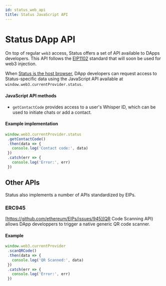 ```yaml
---
id: status_web_api
title: Status JavaScript API
---
```


# Status DApp API

On top of regular `web3` access, Status offers a set of API available to DApps developers. This API follows the [EIP1102](https://github.com/ethereum/EIPs/blob/master/EIPS/eip-1102.md) standard that will soon be used for web3 injection.

When [Status is the host browser](https://docs.status.im/docs/status_optimized.html#detecting-status), DApp developers can request access to Status-specific data using the JavaScript API available at `window.web3.currentProvider.status`. 

#### JavaScript API methods

*  `getContactCode` provides access to a user's Whisper ID, which can be used to initiate chats or add a contact.

#### Example implementation

```JavaScript
window.web3.currentProvider.status
 .getContactCode()
 .then(data => {
   console.log('Contact code:', data)
 })
 .catch(err => {
   console.log('Error:', err)
 })
```

## Other APIs

Status also implements a number of APIs standardized by EIPs.

### ERC945

[https://github.com/ethereum/EIPs/issues/945](QR Code Scanning API) allows DApp developpers to trigger a native generic QR code scanner.

#### Example

```JavaScript
window.web3.currentProvider
 .scanQRCode()
 .then(data => {
   console.log('QR Scanned:', data)
 })
 .catch(err => {
   console.log('Error:', err)
 })
```
